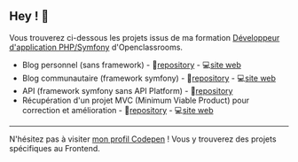 ## Hey ! :wave:
Vous trouverez ci-dessous les projets issus de ma formation [Développeur d'application PHP/Symfony](https://openclassrooms.com/fr/paths/59-developpeur-dapplication-php-symfony) d'Openclassrooms.

 - Blog personnel (sans framework) - :file_folder:[repository](https://github.com/ahmedbrs/OC_P5) - :computer:[site web](https://blogphp.ahmedbouras.com/)
 - Blog communautaire (framework symfony) - :file_folder:[repository](https://github.com/ahmedbrs/OC_P6) - :computer:[site web](https://snowtricks.ahmedbouras.com/)
 - API (framework symfony sans API Platform) - :file_folder:[repository](https://github.com/ahmedbrs/OC_P7)
 - Récupération d'un projet MVC (Minimum Viable Product) pour correction et amélioration - :file_folder:[repository](https://github.com/ahmedbrs/OC_P8) - :computer:[site web](https://todoandco.ahmedbouras.com/)

------------

N'hésitez pas à visiter [mon profil Codepen](https://codepen.io/ahmedbrs) ! Vous y trouverez des projets spécifiques au Frontend.
